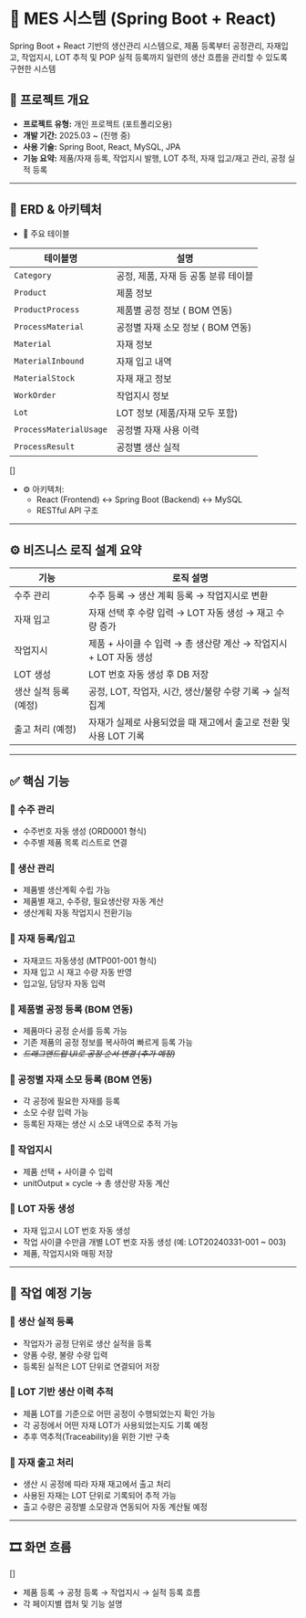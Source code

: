 # 🍞 MES 시스템 (Spring Boot + React)

Spring Boot + React 기반의 생산관리 시스템으로, 
제품 등록부터 공정관리, 자재입고, 작업지시, LOT 추적 및 POP 실적 등록까지 일련의 생산 흐름을 관리할 수 있도록 구현한 시스템

## 📌 프로젝트 개요

- **프로젝트 유형:** 개인 프로젝트 (포트폴리오용)
- **개발 기간:** 2025.03 ~ (진행 중)
- **사용 기술:** Spring Boot, React, MySQL, JPA
- **기능 요약:** 제품/자재 등록, 작업지시 발행, LOT 추적, 자재 입고/재고 관리, 공정 실적 등록

---

## 🧱 ERD & 아키텍처

- 📌 주요 테이블

| 테이블명 | 설명                     |
| --- |------------------------|
| `Category` | 공정, 제품, 자재 등 공통 분류 테이블 |
| `Product` | 제품 정보                  |
| `ProductProcess` | 제품별 공정 정보 ( BOM 연동)    |
| `ProcessMaterial` | 공정별 자재 소모 정보 ( BOM 연동) |
| `Material` | 자재 정보                  |
| `MaterialInbound` | 자재 입고 내역               |
| `MaterialStock` | 자재 재고 정보               |
| `WorkOrder` | 작업지시 정보                |
| `Lot` | LOT 정보 (제품/자재 모두 포함)   |
| `ProcessMaterialUsage` | 공정별 자재 사용 이력           |
| `ProcessResult` | 공정별 생산 실적              |

[]


- ⚙️ 아키텍처:
    - React (Frontend) ↔ Spring Boot (Backend) ↔ MySQL
    - RESTful API 구조

---

## ⚙️ 비즈니스 로직 설계 요약

| 기능            | 로직 설명                                       |
|---------------|---------------------------------------------|
| 수주 관리         | 수주 등록 → 생산 계획 등록 → 작업지시로 변환                 |
| 자재 입고         | 자재 선택 후 수량 입력 →  LOT 자동 생성 →  재고 수량 증가      |
| 작업지시          | 제품 + 사이클 수 입력 → 총 생산량 계산 → 작업지시 + LOT 자동 생성 |
| LOT 생성        | LOT 번호 자동 생성 후 DB 저장                        |
| 생산 실적 등록 (예정) | 공정, LOT, 작업자, 시간, 생산/불량 수량 기록 → 실적 집계       |
| 출고 처리 (예정)    | 자재가 실제로 사용되었을 때 재고에서 출고로 전환 및 사용 LOT 기록     |

---

## ✅ 핵심 기능

### 🔹 수주 관리

- 수주번호 자동 생성 (ORD0001 형식)
- 수주별 제품 목록 리스트로 연결

### 🔹 생산 관리

- 제품별 생산계획 수립 가능
- 제품별 재고, 수주량, 필요생산량 자동 계산
- 생산계획 자동 작업지시 전환기능

### 🔹 자재 등록/입고

- 자재코드 자동생성 (MTP001-001 형식)
- 자재 입고 시 재고 수량 자동 반영
- 입고일, 담당자 자동 입력

### 🔹 제품별 공정 등록 (BOM 연동)

- 제품마다 공정 순서를 등록 가능
- 기존 제품의 공정 정보를 복사하여 빠르게 등록 가능
- *~~드래그앤드랍 UI로 공정 순서 변경 (추가 예정)~~*

### 🔹 공정별 자재 소모 등록 (BOM 연동)

- 각 공정에 필요한 자재를 등록
- 소모 수량 입력 가능
- 등록된 자재는 생산 시 소모 내역으로 추적 가능

### 🔹 작업지시

- 제품 선택 + 사이클 수 입력
- unitOutput × cycle → 총 생산량 자동 계산

### 🔹 LOT 자동 생성

- 자재 입고시 LOT 번호 자동 생성
- 작업 사이클 수만큼 개별 LOT 번호 자동 생성 (예: LOT20240331-001 ~ 003)
- 제품, 작업지시와 매핑 저장

---

## 🔄 작업 예정 기능

### 🔹 생산 실적 등록

- 작업자가 공정 단위로 생산 실적을 등록
- 양품 수량, 불량 수량 입력
- 등록된 실적은 LOT 단위로 연결되어 저장

### 🔹 LOT 기반 생산 이력 추적

- 제품 LOT를 기준으로 어떤 공정이 수행되었는지 확인 가능
- 각 공정에서 어떤 자재 LOT가 사용되었는지도 기록 예정
- 추후 역추적(Traceability)을 위한 기반 구축

### 🔹 자재 출고 처리

- 생산 시 공정에 따라 자재 재고에서 출고 처리
- 사용된 자재는 LOT 단위로 기록되어 추적 가능
- 출고 수량은 공정별 소모량과 연동되어 자동 계산될 예정

---

## 🎞️ 화면 흐름

[]

- 제품 등록 → 공정 등록 → 작업지시 → 실적 등록 흐름
- 각 페이지별 캡처 및 기능 설명
